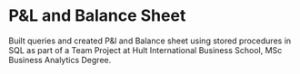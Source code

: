 # P&L and Balance Sheet

Built queries and created P&l and Balance sheet using stored procedures in SQL as part of a Team Project at Hult International Business School, MSc Business Analytics Degree.
